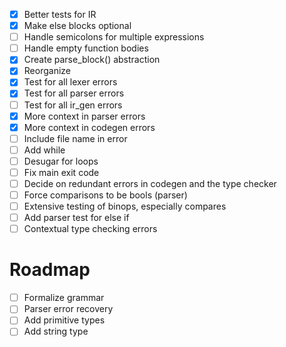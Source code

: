 - [x] Better tests for IR
- [x] Make else blocks optional
- [ ] Handle semicolons for multiple expressions
- [ ] Handle empty function bodies
- [x] Create parse_block() abstraction
- [x] Reorganize
- [x] Test for all lexer errors
- [x] Test for all parser errors
- [ ] Test for all ir_gen errors
- [x] More context in parser errors
- [x] More context in codegen errors
- [ ] Include file name in error
- [ ] Add while
- [ ] Desugar for loops
- [ ] Fix main exit code
- [ ] Decide on redundant errors in codegen and the type checker
- [ ] Force comparisons to be bools (parser)
- [ ] Extensive testing of binops, especially compares
- [ ] Add parser test for else if
- [ ] Contextual type checking errors

# Roadmap
- [ ] Formalize grammar
- [ ] Parser error recovery
- [ ] Add primitive types
- [ ] Add string type
